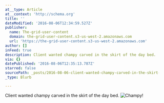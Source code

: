 ```yaml
---
at__type: Article
at__context: 'http://schema.org'
title: ''
dateModified: '2016-08-06T12:34:59.527Z'
publisher:
  name: The-grid-user-content
  domain: the-grid-user-content.s3-us-west-2.amazonaws.com
  url: 'https://the-grid-user-content.s3-us-west-2.amazonaws.com'
author: []
inFeed: true
description: Client wanted champy carved in the skirt of the day bed.
via: {}
datePublished: '2016-08-06T12:35:13.787Z'
starred: false
sourcePath: _posts/2016-08-06-client-wanted-champy-carved-in-the-skirt-of-the-day-bed.md
_type: Blurb

---
```

Client wanted champy carved in the skirt of the day bed.
![Champy!](https://the-grid-user-content.s3-us-west-2.amazonaws.com/0468481b-90a0-4255-9753-46151ac5f950.jpg)